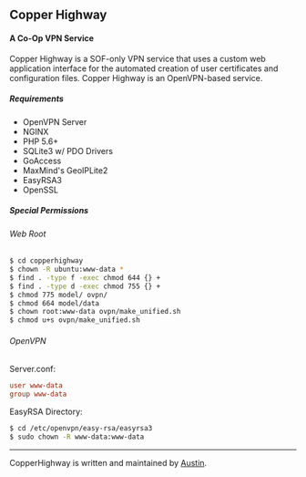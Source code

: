 ## Copper Highway
#### A Co-Op VPN Service

Copper Highway is a SOF-only VPN service that uses a custom web application interface for the automated creation of user certificates and configuration files.  Copper Highway is an OpenVPN-based service.

##### Requirements
* OpenVPN Server
* NGINX
* PHP 5.6+
* SQLite3 w/ PDO Drivers
* GoAccess
* MaxMind's GeoIPLite2
* EasyRSA3
* OpenSSL

##### Special Permissions

###### Web Root
```bash 
$ cd copperhighway
$ chown -R ubuntu:www-data *
$ find . -type f -exec chmod 644 {} +
$ find . -type d -exec chmod 755 {} +
$ chmod 775 model/ ovpn/
$ chmod 664 model/data
$ chown root:www-data ovpn/make_unified.sh
$ chmod u+s ovpn/make_unified.sh
```

###### OpenVPN

Server.conf:

```conf
user www-data
group www-data
```

EasyRSA Directory:

```bash
$ cd /etc/openvpn/easy-rsa/easyrsa3
$ sudo chown -R www-data:www-data
```

-----

CopperHighway is written and maintained by [Austin](mailto:austin@copperhighway.org).
